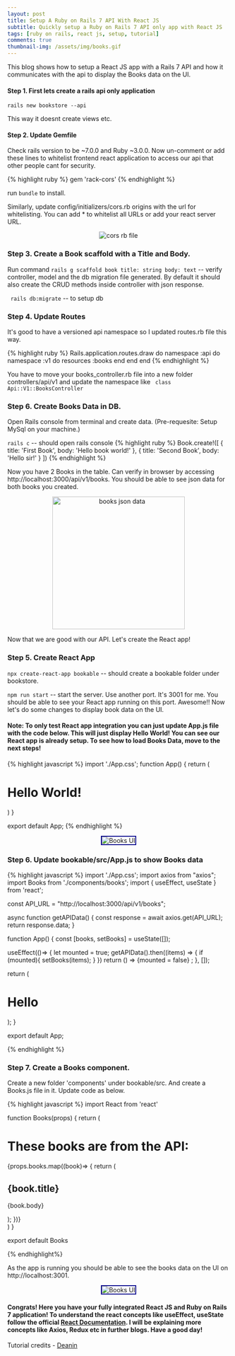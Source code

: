 ```yaml
---
layout: post
title: Setup A Ruby on Rails 7 API With React JS
subtitle: Quickly setup a Ruby on Rails 7 API only app with React JS
tags: [ruby on rails, react js, setup, tutorial]
comments: true
thumbnail-img: /assets/img/books.gif
---
```


This blog shows how to setup a React JS app with a Rails 7 API and how it communicates with the api to display the Books data on the UI.

#### Step 1. First lets create a rails api only application
``` rails new bookstore --api ```

This way it doesnt create views etc.

#### Step 2. Update Gemfile

Check rails version to be ~7.0.0 and Ruby ~3.0.0. Now un-comment or add these lines to whitelist frontend react application to access our api that other people cant for security.

{% highlight ruby %}
 gem 'rack-cors'
{% endhighlight %}

run ``` bundle ``` to install.

Similarly, update config/initializers/cors.rb origins with the url for whitelisting. You can add * to whitelist all URLs or add your react server URL.

<p align="center">
  <img src="/assets/img/cors-rb-file-origin-update.png" alt="cors rb file" />
</p>


### Step 3. Create a Book scaffold with a Title and Body.

Run command ``` rails g scaffold book title: string body: text ``` -- verify controller, model and the db migration file generated. By default it should also create the CRUD methods inside controller with json response.

``` rails db:migrate``` -- to setup db

### Step 4. Update Routes

It's good to have a versioned api namespace so I updated routes.rb file this way.

{% highlight ruby %}
  Rails.application.routes.draw do
    namespace :api do
      namespace :v1 do
        resources :books
      end
    end
  end
{% endhighlight %}

You have to move your books_controller.rb file into a new folder controllers/api/v1 and update the namespace like ``` class Api::V1::BooksController```

### Step 6. Create Books Data in DB.

Open Rails console from terminal and create data. (Pre-requesite: Setup MySql on your machine.)

``` rails c ``` -- should open rails console
{% highlight ruby %}
  Book.create!([
    { title: 'First Book', body: 'Hello book world!' },
    { title: 'Second Book', body: 'Hello sir!' }
  ])
{% endhighlight %}

Now you have 2 Books in the table. Can verify in browser by accessing http://localhost:3000/api/v1/books. You should be able to see json data for both books you created.

<p align="center">
  <img width="300" height="300" src="/assets/img/books-data.png" alt="books json data" />
</p>

Now that we are good with our API. Let's create the React app!

### Step 5. Create React App

``` npx create-react-app bookable ``` -- should create a bookable folder under bookstore.

``` npm run start ``` -- start the server. Use another port. It's 3001 for me. You should be able to see your React app running on this port. Awesome!! Now let's do some changes to display book data on the UI.

#### Note: To only test React app integration you can just update App.js file with the code below. This will just display Hello World! You can see our React app is already setup. To see how to load Books Data, move to the next steps!

{% highlight javascript %}
import './App.css';
function App() {
  return (
    <div className="App">
      <h1> Hello World!</h1>
    </div>
  )
}

export default App;
{% endhighlight %}

<p align="center" border='5px'>
  <img src="/assets/img/hello-world-react.png" alt="Books UI" style="border: 2px solid darkblue;" />
</p>

### Step 6. Update bookable/src/App.js to show Books data

{% highlight javascript %}
import './App.css';
import axios from "axios";
import Books from './components/books';
import { useEffect, useState } from 'react';

const API_URL = "http://localhost:3000/api/v1/books";

async function getAPIData() {
  const response = await axios.get(API_URL);
  return response.data;
}

function App() {
  const [books, setBooks] = useState([]);

  useEffect(()=> {
    let mounted = true;
    getAPIData().then((items) => {
      if (mounted){
        setBooks(items);
      }
  })
  return () => {mounted = false} ;
}, []);

  return (
    <div className="App">
      <h1>Hello</h1>
      <Books books = {books}></Books>
    </div>
  );
}

export default App;

{% endhighlight %}

### Step 7. Create a Books component.

Create a new folder 'components' under bookable/src. And create a Books.js file in it. Update code as below.

{% highlight javascript %}
import React from 'react'

function Books(props) {
  return (
    <div>
      <h1>These books are from the API:</h1>
      {props.books.map((book)=> {
        return (
          <div key={book.id}>
            <h2>{book.title}</h2>
            <p>{book.body}</p>
          </div>
        );
      })}
    </div>
  )
}

export default Books

{% endhighlight%}

As the app is running you should be able to see the books data on the UI on http://localhost:3001.

<p align="center">
  <img src="/assets/img/books-ui.png" alt="Books UI" style="border: 2px solid darkblue;"/>
</p>

#### Congrats! Here you have your fully integrated React JS and Ruby on Rails 7 application! To understand the react concepts like useEffect, useState follow the official [React Documentation](https://react.dev/learn). I will be explaining more concepts like Axios, Redux etc in further blogs. Have a good day!

Tutorial credits - [Deanin](https://youtu.be/sh4WrNGDvQM?si=g3I6l72Oh5ZKWMie) 